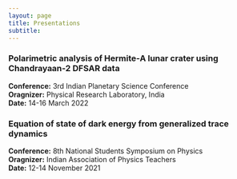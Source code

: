 ```yaml
---
layout: page
title: Presentations
subtitle: 
---
```


### Polarimetric analysis of Hermite-A lunar crater using Chandrayaan-2 DFSAR data
**Conference:** 3rd Indian Planetary Science Conference \
**Oragnizer:** Physical Research Laboratory, India \
**Date:** 14-16 March 2022

### Equation of state of dark energy from generalized trace dynamics
**Conference:** 8th National Students Symposium on Physics \
**Oragnizer:** Indian Association of Physics Teachers \
**Date:** 12-14 November 2021
